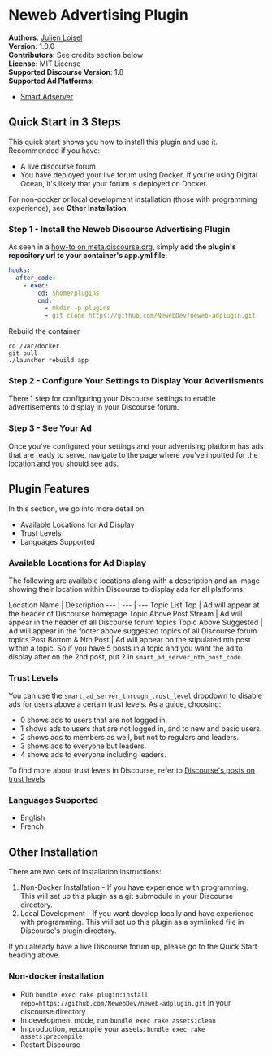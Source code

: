 # Neweb Advertising Plugin

**Authors**:        [Julien Loisel](mailto:jloisel@neweb.com)  
**Version**:        1.0.0   
**Contributors**:   See credits section below   
**License**:        MIT License   
**Supported Discourse Version**: 1.8    
**Supported Ad Platforms**: 
* [Smart Adserver](http://smartadserver.com)


## Quick Start in 3 Steps

This quick start shows you how to install this plugin and use it.  Recommended if you have:

* A live discourse forum 
* You have deployed your live forum using Docker.  If you're using Digital Ocean, it's likely that your forum is deployed on Docker. 

For non-docker or local development installation (those with programming experience), see **Other Installation**.


### Step 1 - Install the Neweb Discourse Advertising Plugin


As seen in a [how-to on meta.discourse.org](https://meta.discourse.org/t/advanced-troubleshooting-with-docker/15927#Example:%20Install%20a%20plugin), simply **add the plugin's repository url to your container's app.yml file**:

```yml
hooks:
  after_code:
    - exec:
        cd: $home/plugins
        cmd:
          - mkdir -p plugins
          - git clone https://github.com/NewebDev/neweb-adplugin.git
```
Rebuild the container

```
cd /var/docker
git pull
./launcher rebuild app
```

### Step 2 - Configure Your Settings to Display Your Advertisments

There 1 step for configuring your Discourse settings to enable advertisements to display in your Discourse forum.


### Step 3 - See Your Ad

Once you've configured your settings and your advertising platform has ads that are ready to serve, navigate to the page where you've inputted for the location and you should see ads.


## Plugin Features

In this section, we go into more detail on:
* Available Locations for Ad Display
* Trust Levels
* Languages Supported

### Available Locations for Ad Display

The following are available locations along with a description and an image showing their location within Discourse to display ads for all platforms.

Location Name | Description
--- | --- | ---
Topic List Top | Ad will appear at the header of Discourse homepage 
Topic Above Post Stream | Ad will appear in the header of all Discourse forum topics 
Topic Above Suggested | Ad will appear in the footer above suggested topics of all Discourse forum topics 
Post Bottom & Nth Post | Ad will appear on the stipulated nth post within a topic.  So if you have 5 posts in a topic and you want the ad to display after on the 2nd post, put 2 in ```smart_ad_server_nth_post_code```.  

### Trust Levels

You can use the ```smart_ad_server_through_trust_level``` dropdown to disable ads for users above a certain trust levels. As a guide, choosing:

* 0 shows ads to users that are not logged in.
* 1 shows ads to users that are not logged in, and to new and basic users.
* 2 shows ads to members as well, but not to regulars and leaders.
* 3 shows ads to everyone but leaders.
* 4 shows ads to everyone including leaders.

To find more about trust levels in Discourse, refer to [Discourse's posts on trust levels](https://meta.discourse.org/t/what-do-user-trust-levels-do/4924)

### Languages Supported

* English
* French

## Other Installation

There are two sets of installation instructions:

1. Non-Docker Installation - If you have experience with programming.  This will set up this plugin as a git submodule in your Discourse directory.
2. Local Development - If you want develop locally and have experience with programming.  This will set up this plugin as a symlinked file in Discourse's plugin directory.

If you already have a live Discourse forum up, please go to the Quick Start heading above.


### Non-docker installation


* Run `bundle exec rake plugin:install repo=https://github.com/NewebDev/neweb-adplugin.git` in your discourse directory
* In development mode, run `bundle exec rake assets:clean`
* In production, recompile your assets: `bundle exec rake assets:precompile`
* Restart Discourse
 




